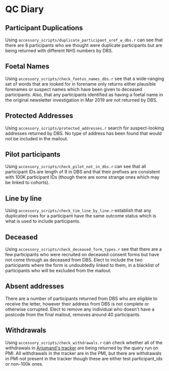 # QC Diary

## Participant Duplications

Using `accessory_scripts/duplicate_participant_xref_w_dbs.r` can see that there are 8 participants who we thought were duplicate participants but are being returned with different NHS numbers by DBS.

## Foetal Names

Using `accessory_scripts/check_foetus_names_dbs.r` see that a wide-ranging set of words that are looked for in forename only returns either plausible forenames or suspect names which have been given to deceased participants.
Also, that any participants identified as having a foetal name in the original newsletter investigation in Mar 2019 are not returned by DBS.

## Protected Addresses

Using `accessory_scripts/protected_addresses.r` search for suspect-looking addresses returned by DBS.
No type of address has been found that would not be included in the mailout.

## Pilot participants

Using `accessory_scripts/check_pilot_not_in_dbs.r` can see that all participant IDs are length of 9 in DBS and that their prefixes are consistent with 100K participant IDs (though there are some strange ones which may be linked to cohorts).

## Line by line

Using `accessory_scripts/check_tim_line_by_line.r` establish that any duplicated rows for a participant have the same outcome status which is what is used to include participants.

## Deceased

Using `accessory_scripts/check_deceased_form_types.r` see that there are a few participants who were recruited on deceased consent forms but have not come through as deceased from DBS. Elect to include the two participants where the form is undoubtedly linked to them, in a blacklist of participants who will be excluded from the mailout.

## Absent addresses

There are a number of participants returned from DBS who are eligible to receive the letter, however their address from DBS is not complete or otherwise corrupted. Elect to remove any individual who doesn't have a postcode from the final mailout, removes around 40 participants.

## Withdrawals

Using `accessory_scripts/check_withdrawals.r` can check whether all of the withdrawals in [Arjumand's tracker](https://genomicsenglandltd.sharepoint.com/:x:/r/teams/GE-ParticipationWithdrawalProcesses/Shared%20Documents/General/Withdrawals%20Action%20Tracker/100K%20Withdrawal%20Requests%20_%20Action%20Tracker.xlsx?d=w33bc9dfebcc443bbad489d05a1f16fe5&csf=1&web=1&e=S2oAmi) are being returned by the query run on PMI.
All withdrawals in the tracker are in the PMI, but there are withdrawals in PMI not present in the tracker though these are either test participant_ids or non-100k ones.
